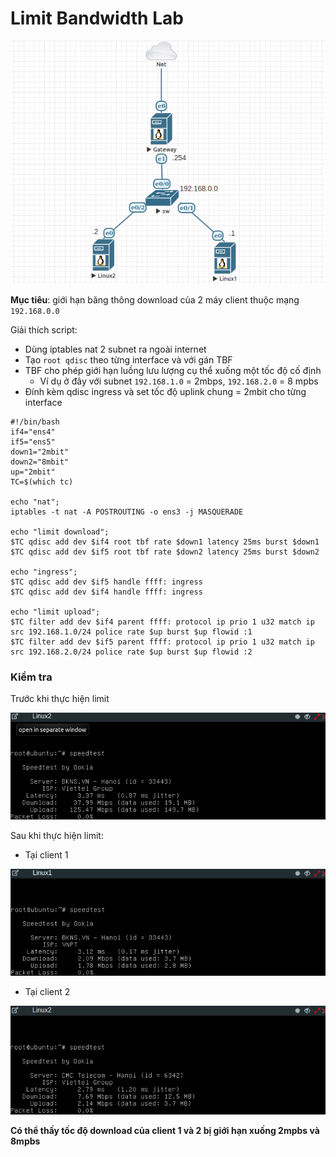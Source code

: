# Limit Bandwidth Lab

![](https://github.com/huynp1999/huynp/blob/master/pic/network/tc/tc3.png)

**Mục tiêu**: giới hạn băng thông download của 2 máy client thuộc mạng `192.168.0.0`

Giải thích script:
- Dùng iptables nat 2 subnet ra ngoài internet
- Tạo `root qdisc` theo từng interface và với gán TBF
- TBF cho phép giới hạn luồng lưu lượng cụ thể xuống một tốc độ cố định
  - Ví dụ ở đây với subnet `192.168.1.0` = 2mbps, `192.168.2.0` = 8 mpbs
- Đính kèm qdisc ingress và set tốc độ uplink chung = 2mbit cho từng interface

```
#!/bin/bash
if4="ens4"
if5="ens5"
down1="2mbit"
down2="8mbit"
up="2mbit"
TC=$(which tc)

echo "nat";
iptables -t nat -A POSTROUTING -o ens3 -j MASQUERADE

echo "limit download";
$TC qdisc add dev $if4 root tbf rate $down1 latency 25ms burst $down1
$TC qdisc add dev $if5 root tbf rate $down2 latency 25ms burst $down2

echo "ingress";
$TC qdisc add dev $if5 handle ffff: ingress
$TC qdisc add dev $if4 handle ffff: ingress

echo "limit upload";
$TC filter add dev $if4 parent ffff: protocol ip prio 1 u32 match ip src 192.168.1.0/24 police rate $up burst $up flowid :1
$TC filter add dev $if5 parent ffff: protocol ip prio 1 u32 match ip src 192.168.2.0/24 police rate $up burst $up flowid :2
```

### Kiểm tra
Trước khi thực hiện limit

![](https://github.com/huynp1999/huynp/blob/master/pic/network/tc/tc1.png)

Sau khi thực hiện limit:
- Tại client 1

![](https://github.com/huynp1999/huynp/blob/master/pic/network/tc/tc5.png)

- Tại client 2

![](https://github.com/huynp1999/huynp/blob/master/pic/network/tc/tc4.png)

**Có thể thấy tốc độ download của client 1 và 2 bị giới hạn xuống 2mpbs và 8mpbs**
